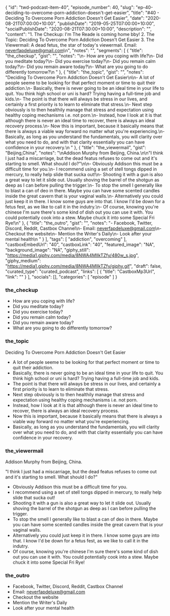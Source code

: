 {
	"id": "twd-podcast-item-40",
	"episode_number": 40,
	"slug": "ep-40-deciding-to-overcome-porn-addiction-doesn't-get-easier",
	"title": "#40 - Deciding To Overcome Porn Addiction Doesn't Get Easier",
	"date": "2020-08-21T07:00:00+10:00",
	"publishDate": "2019-05-25T07:00:00+10:00",
	"socialPublishDate": "2020-08-21T07:30:00+10:00",
	"description": "",
	"content": "1. The Checkup: I'm The Reade is coming home bby! 2. The Topic: Deciding To Overcome Porn Addiction Doesn't Get Easier 3. The Viewermail: A dead fetus, the star of today's viewermail. Email: neverfapdeluxe@gmail.com\n",
	"notes": "",
	"segments": [
		{
			"title": "the_checkup",
			"gist": "",
			"notes": "\n- How are you coping with life?\n- Did you meditate today?\n- Did you exercise today?\n- Did you remain calm today?\n- Did you remain aware today?\n- What are you going to do differently tomorrow?\n      "
		},
		{
			"title": "the_topic",
			"gist": "",
			"notes": "Deciding To Overcome Porn Addiction Doesn't Get Easier\n\n- A lot of people seeme to be looking for that perfect moment or time to quit their addiction.\n- Basically, there is never going to be an ideal time in your life to quit. You think high school or uni is hard? Trying having a full-time job and kids.\n- The point is that there will always be stress in our lives, and certainly a first priority is to learn to eliminate that stress.\n- Next step obviously is to then healthily manage that stress and expectation using healthy coping mechanisms i.e. not porn.\n- Instead, how I look at it is that although there is never an ideal time to recover, there is always an ideal recovery process.\n- Now this is important, because it basically means that there is always a viable way forward no matter what you're experiencing.\n- Basically, as long as you understand the fundamentals, you will clarity over what you need to do, and with that clarity essentially you can have confidence in your recovery.\n      "
		},
		{
			"title": "the_viewermail",
			"gist": "Beijing,China",
			"notes": "\nAddison Murphy from Beijing, China.\n\n\"I think I just had a miscarriage, but the dead featus refuses to come out and it's starting to smell. What should I do?\"\n\n- Obviously Addison this must be a difficult time for you.\n- I recommend using a set of stell tongs dipped in mercury, to really help slide that sucka out!\n- Shooting it with a gun is also a great way to let it slide out. Usually shoving the barrel of the shotgun as deep as I can before pulling the trigger.\n- To stop the smell I generally like to blast a can of deo in there. Maybe you can have some scented candles inside the great cavern that is your vaginal walls.\n- Alternatively you could just keep it in there. I know some guys are into that. I know I'd be down for a fetus fest, as we like to call it in the indutry.\n- Of course, knowing you're chinese I'm sure there's some kind of dish out you can use it with. You could potentially cook into a stew. Maybe chuck it into some Special Fri Rye!\n"
		},
		{
			"title": "the_outro",
			"gist": "",
			"notes": "- Facebook, Twitter, Discord, Reddit, Castbox Channel\n- Email: neverfapdeluxe@gmail.com\n- Checkout the website\n- Mention the Writer's Daily\n- Look after your mental health\n      "
		}
	],
	"tags": [
		"addiction",
		"overcoming"
	],
	"castboxEmbedUrl": "40",
	"castboxLink": "40",
	"featured_image": "NA",
	"background_image": "NA",
	"giphy_still": "https://media1.giphy.com/media/8NWA4MlIkTZfy/480w_s.jpg",
	"giphy_medium": "https://media1.giphy.com/media/8NWA4MlIkTZfy/giphy.gif",
	"draft": false,
	"curated_type": "curated_podcast",
	"links": [
		{
			"title": "CastboxMp3Url",
			"link": ""
		}
	],
	"socials": [],
	"categories": [
		"episode"
	]
}

### the_checkup


- How are you coping with life?
- Did you meditate today?
- Did you exercise today?
- Did you remain calm today?
- Did you remain aware today?
- What are you going to do differently tomorrow?
      
### the_topic

Deciding To Overcome Porn Addiction Doesn't Get Easier

- A lot of people seeme to be looking for that perfect moment or time to quit their addiction.
- Basically, there is never going to be an ideal time in your life to quit. You think high school or uni is hard? Trying having a full-time job and kids.
- The point is that there will always be stress in our lives, and certainly a first priority is to learn to eliminate that stress.
- Next step obviously is to then healthily manage that stress and expectation using healthy coping mechanisms i.e. not porn.
- Instead, how I look at it is that although there is never an ideal time to recover, there is always an ideal recovery process.
- Now this is important, because it basically means that there is always a viable way forward no matter what you're experiencing.
- Basically, as long as you understand the fundamentals, you will clarity over what you need to do, and with that clarity essentially you can have confidence in your recovery.
      
### the_viewermail


Addison Murphy from Beijing, China.

"I think I just had a miscarriage, but the dead featus refuses to come out and it's starting to smell. What should I do?"

- Obviously Addison this must be a difficult time for you.
- I recommend using a set of stell tongs dipped in mercury, to really help slide that sucka out!
- Shooting it with a gun is also a great way to let it slide out. Usually shoving the barrel of the shotgun as deep as I can before pulling the trigger.
- To stop the smell I generally like to blast a can of deo in there. Maybe you can have some scented candles inside the great cavern that is your vaginal walls.
- Alternatively you could just keep it in there. I know some guys are into that. I know I'd be down for a fetus fest, as we like to call it in the indutry.
- Of course, knowing you're chinese I'm sure there's some kind of dish out you can use it with. You could potentially cook into a stew. Maybe chuck it into some Special Fri Rye!

### the_outro

- Facebook, Twitter, Discord, Reddit, Castbox Channel
- Email: neverfapdeluxe@gmail.com
- Checkout the website
- Mention the Writer's Daily
- Look after your mental health
      
